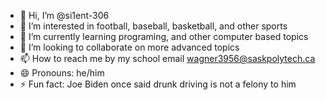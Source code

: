- 👋 Hi, I’m @si1ent-306
- 👀 I’m interested in football, baseball, basketball, and other sports
- 🌱 I’m currently learning programing, and other computer based topics
- 💞️ I’m looking to collaborate on more advanced topics
- 📫 How to reach me by my school email wagner3956@saskpolytech.ca
- 😄 Pronouns: he/him
- ⚡ Fun fact: Joe Biden once said drunk driving is not a felony to him

<!---
si1ent-306/si1ent-306 is a ✨ special ✨ repository because its `README.md` (this file) appears on your GitHub profile.
You can click the Preview link to take a look at your changes.
--->
